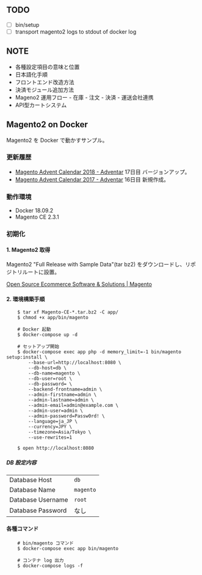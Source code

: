 ## TODO
- [ ] bin/setup
- [ ] transport magento2 logs to stdout of docker log

## NOTE
- 各種設定項目の意味と位置
- 日本語化手順
- フロントエンド改造方法
- 決済モジュール追加方法
- Mageno2 運用フロー
        - 在庫
        - 注文
        - 決済
        - 運送会社連携
- API型カートシステム

## Magento2 on Docker
Magento2 を Docker で動かすサンプル。

### 更新履歴
- [Magento Advent Calendar 2018 - Adventar](https://adventar.org/calendars/3176) 17日目 バージョンアップ。
- [Magento Advent Calendar 2017 - Adventar](https://adventar.org/calendars/2349) 16日目 新規作成。

### 動作環境
- Docker 18.09.2
- Magento CE 2.3.1

### 初期化
#### 1. Magento2 取得
Magento2 "Full Release with Sample Data"(tar bz2) をダウンロードし、リポジトリルートに設置。

[Open Source Ecommerce Software & Solutions | Magento](https://magento.com/tech-resources/download)

#### 2. 環境構築手順

        $ tar xf Magento-CE-*.tar.bz2 -C app/
        $ chmod +x app/bin/magento

        # Docker 起動
        $ docker-compose up -d

        # セットアップ開始
        $ docker-compose exec app php -d memory_limit=-1 bin/magento setup:install \
            --base-url=http://localhost:8080 \
            --db-host=db \
            --db-name=magento \
            --db-user=root \
            --db-password= \
            --backend-frontname=admin \
            --admin-firstname=admin \
            --admin-lastname=admin \
            --admin-email=admin@example.com \
            --admin-user=admin \
            --admin-password=Passw0rd! \
            --language=ja_JP \
            --currency=JPY \
            --timezone=Asia/Tokyo \
            --use-rewrites=1

        $ open http://localhost:8080

##### DB 設定内容

|  |  |
|:--|:--|
| Database Host | `db` |
| Database Name | `magento` |
| Database Username | `root` |
| Database Password | なし |

#### 各種コマンド

        # bin/magento コマンド
        $ docker-compose exec app bin/magento

        # コンテナ log 出力
        $ docker-compose logs -f
